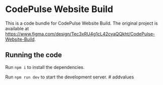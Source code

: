 
  # CodePulse Website Build

  This is a code bundle for CodePulse Website Build. The original project is available at https://www.figma.com/design/Tec3xRU4g1cL42cyaQQkht/CodePulse-Website-Build.

  ## Running the code

  Run `npm i` to install the dependencies.

  Run `npm run dev` to start the development server.
  #   a d d v a l u e s  
 